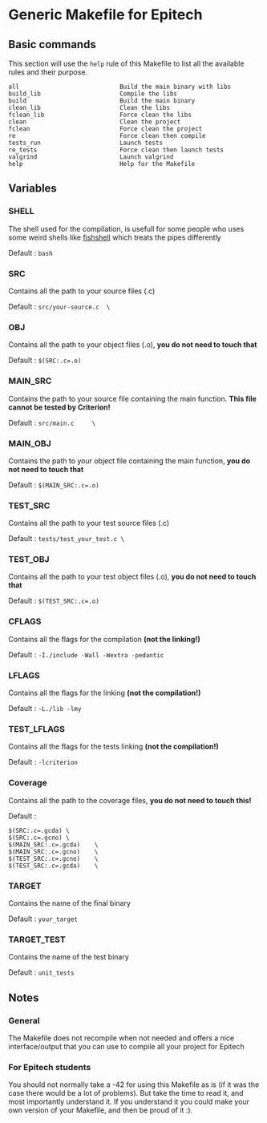 # Generic Makefile for Epitech

## Basic commands

This section will use the ```help``` rule of this Makefile to list all the
available rules and their purpose.

```
all                            Build the main binary with libs
build_lib                      Compile the libs
build                          Build the main binary
clean_lib                      Clean the libs
fclean_lib                     Force clean the libs
clean                          Clean the project
fclean                         Force clean the project
re                             Force clean then compile
tests_run                      Launch tests
re_tests                       Force clean then launch tests
valgrind                       Launch valgrind
help                           Help for the Makefile
```

## Variables

### SHELL

The shell used for the compilation, is usefull for some people who uses some
weird shells like [fishshell](https://fishshell.com/ "Fishshell Website") which
treats the pipes differently

Default : ```bash```

### SRC

Contains all the path to your source files (.c)

Default : ```src/your-source.c	\```

### OBJ

Contains all the path to your object files (.o), **you do not need to touch that**

Default : ```$(SRC:.c=.o)```

### MAIN_SRC

Contains the path to your source file containing the main function. **This file
cannot be tested by Criterion!**

Default : ```src/main.c 	\```

### MAIN_OBJ

Contains the path to your object file containing the main function, **you do not
need to touch that**

Default : ```$(MAIN_SRC:.c=.o)```

### TEST_SRC

Contains all the path to your test source files (.c)

Default : ```tests/test_your_test.c	\```

### TEST_OBJ

Contains all the path to your test object files (.o), **you do not need to touch that**

Default : ```$(TEST_SRC:.c=.o)```

### CFLAGS

Contains all the flags for the compilation **(not the linking!)**

Default : ```-I./include -Wall -Wextra -pedantic```

### LFLAGS

Contains all the flags for the linking **(not the compilation!)**

Default : ```-L./lib -lmy```

### TEST_LFLAGS

Contains all the flags for the tests linking **(not the compilation!)**

Default : ```-lcriterion```

### Coverage

Contains all the path to the coverage files, **you do not need to touch this!**

Default :
```
$(SRC:.c=.gcda)	\
$(SRC:.c=.gcno)	\
$(MAIN_SRC:.c=.gcda)	\
$(MAIN_SRC:.c=.gcno)	\
$(TEST_SRC:.c=.gcno)	\
$(TEST_SRC:.c=.gcda)	\
```

### TARGET

Contains the name of the final binary

Default : ```your_target```

### TARGET_TEST

Contains the name of the test binary

Default : ```unit_tests```

## Notes

### General

The Makefile does not recompile when not needed and offers a nice
interface/output that you can use to compile all your project for Epitech

### For Epitech students

You should not normally take a -42 for using this Makefile as is (if it was
the case there would be a lot of problems). But take the time to read it, and
most importantly understand it. If you understand it you could make your own
version of your Makefile, and then be proud of it :).